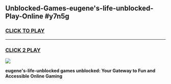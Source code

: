 
## Unblocked-Games-eugene's-life-unblocked-Play-Online #y7n5g
<h3>
<a href="https://news.freeplayer.one?title=eugene's-life-unblocked&ref=3">CLICK TO PLAY</a></h3>
<hr>

<h3>
<a href="https://news.freeplayer.one?title=eugene's-life-unblocked&ref=3">CLICK 2 PLAY</a>
  
</h3>

<a href="https://news.freeplayer.one?title=eugene's-life-unblocked&ref=3"><img src="https://clearcache.store/games.png"></a>


**eugene's-life-unblocked games unblocked: Your Gateway to Fun and Accessible Online Gaming**
